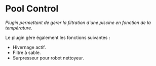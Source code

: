 # Pool Control

_Plugin permettant de gérer la filtration d'une piscine en fonction de la température._


Le plugin gère également les fonctions suivantes :

- Hivernage actif.
- Filtre à sable.
- Surpresseur pour robot nettoyeur.
